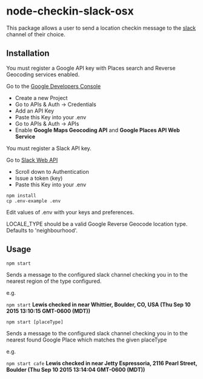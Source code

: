 # node-checkin-slack-osx

This package allows a user to send a location checkin message to the [slack](https://slack.com/) channel of their choice.

## Installation

You must register a Google API key with Places search and Reverse Geocoding services enabled.

Go to the [Google Developers Console](https://console.developers.google.com/)
- Create a new Project
- Go to APIs & Auth -> Credentials
- Add an API Key
- Paste this Key into your .env
- Go to APIs & Auth -> APIs
- Enable **Google Maps Geocoding API** and **Google Places API Web Service**

You must register a Slack API key.

Go to [Slack Web API](https://api.slack.com/web)
- Scroll down to Authentication
- Issue a token (key)
- Paste this Key into your .env

```
npm install
cp .env-example .env
```

Edit values of .env with your keys and preferences.

LOCALE_TYPE should be a valid Google Reverse Geocode location type. Defaults to 'neighbourhood'.

## Usage

```
npm start
```
Sends a message to the configured slack channel checking you in to the nearest region of the type configured.

e.g.

`npm start` **Lewis checked in near Whittier, Boulder, CO, USA (Thu Sep 10 2015 13:10:15 GMT-0600 (MDT))**


```
npm start [placeType]
```

Sends a message to the configured slack channel checking you in to the nearest found Google Place which matches the given placeType


e.g.

`npm start cafe` **Lewis checked in near Jetty Espressoria, 2116 Pearl Street, Boulder (Thu Sep 10 2015 13:14:04 GMT-0600 (MDT))**
